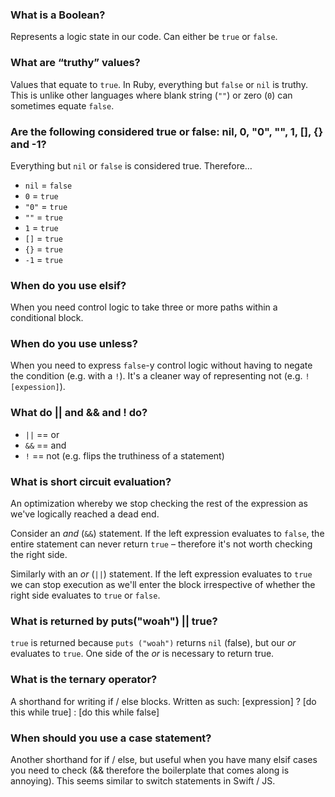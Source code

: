 ### What is a Boolean?

Represents a logic state in our code. Can either be `true` or `false`.

### What are “truthy” values?

Values that equate to `true`. In Ruby, everything but `false` or `nil` is truthy. This is unlike other languages where blank string (`""`) or zero (`0`) can sometimes equate `false`.

### Are the following considered true or false: nil, 0, "0", "", 1, [], {} and -1?

Everything but `nil` or `false` is considered true. Therefore…

- `nil` = `false`
- `0` = `true`
- `"0"` = `true`
- `""` = `true`
- `1` = `true`
- `[]` = `true`
- `{}` = `true`
- `-1` = `true`

### When do you use elsif?

When you need control logic to take three or more paths within a conditional block.

### When do you use unless?

When you need to express `false`-y control logic without having to negate the condition (e.g. with a `!`). It's a cleaner way of representing not (e.g. `![expession]`).

### What do || and && and ! do?

- `||` == or
- `&&` == and
- `!` == not (e.g. flips the truthiness of a statement)

### What is short circuit evaluation?

An optimization whereby we stop checking the rest of the expression as we've logically reached a dead end.

Consider an _and_ (`&&`) statement. If the left expression evaluates to `false`, the entire statement can never return `true` – therefore it's not worth checking the right side.

Similarly with an _or_ (`||`) statement. If the left expression evaluates to `true` we can stop execution as we'll enter the block irrespective of whether the right side evaluates to `true` or `false`.

### What is returned by puts("woah") || true?

`true` is returned because `puts ("woah")` returns `nil` (false), but our _or_ evaluates to `true`. One side of the _or_ is necessary to return true.

### What is the ternary operator?

A shorthand for writing if / else blocks. Written as such:
[expression] ? [do this while true] : [do this while false]

### When should you use a case statement?

Another shorthand for if / else, but useful when you have many elsif cases you need to check (&& therefore the boilerplate that comes along is annoying). This seems similar to switch statements in Swift / JS.
